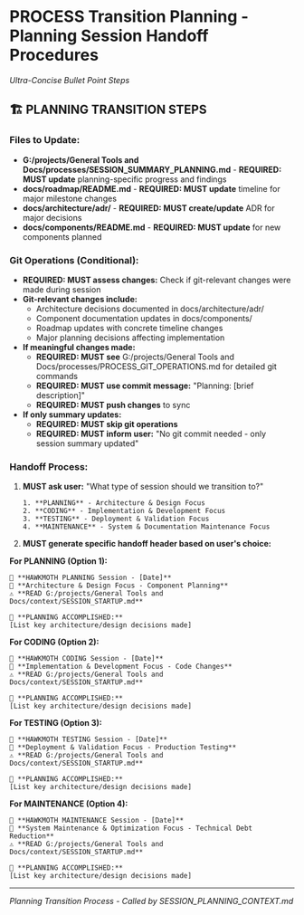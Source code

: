 # PROCESS Transition Planning - Planning Session Handoff Procedures
*Ultra-Concise Bullet Point Steps*

## 🏗️ **PLANNING TRANSITION STEPS**

### **Files to Update:**
- **G:/projects/General Tools and Docs/processes/SESSION_SUMMARY_PLANNING.md** - **REQUIRED: MUST update** planning-specific progress and findings
- **docs/roadmap/README.md** - **REQUIRED: MUST update** timeline for major milestone changes
- **docs/architecture/adr/** - **REQUIRED: MUST create/update** ADR for major decisions
- **docs/components/README.md** - **REQUIRED: MUST update** for new components planned

### **Git Operations (Conditional):**
- **REQUIRED: MUST assess changes:** Check if git-relevant changes were made during session
- **Git-relevant changes include:**
  - Architecture decisions documented in docs/architecture/adr/
  - Component documentation updates in docs/components/
  - Roadmap updates with concrete timeline changes
  - Major planning decisions affecting implementation
- **If meaningful changes made:**
  - **REQUIRED: MUST see** G:/projects/General Tools and Docs/processes/PROCESS_GIT_OPERATIONS.md for detailed git commands
  - **REQUIRED: MUST use commit message:** "Planning: [brief description]"
  - **REQUIRED: MUST push changes** to sync
- **If only summary updates:**
  - **REQUIRED: MUST skip git operations**
  - **REQUIRED: MUST inform user:** "No git commit needed - only session summary updated"

### **Handoff Process:**
1. **MUST ask user:** "What type of session should we transition to?"
   ```
   1. **PLANNING** - Architecture & Design Focus
   2. **CODING** - Implementation & Development Focus  
   3. **TESTING** - Deployment & Validation Focus
   4. **MAINTENANCE** - System & Documentation Maintenance Focus
   ```
2. **MUST generate specific handoff header based on user's choice:**

**For PLANNING (Option 1):**
```
🦅 **HAWKMOTH PLANNING Session - [Date]**
🎯 **Architecture & Design Focus - Component Planning**
⚠️ **READ G:/projects/General Tools and Docs/context/SESSION_STARTUP.md**

🎉 **PLANNING ACCOMPLISHED:**
[List key architecture/design decisions made]
```

**For CODING (Option 2):**
```
🦅 **HAWKMOTH CODING Session - [Date]**
🎯 **Implementation & Development Focus - Code Changes**
⚠️ **READ G:/projects/General Tools and Docs/context/SESSION_STARTUP.md**

🎉 **PLANNING ACCOMPLISHED:**
[List key architecture/design decisions made]
```

**For TESTING (Option 3):**
```
🦅 **HAWKMOTH TESTING Session - [Date]**
🎯 **Deployment & Validation Focus - Production Testing**
⚠️ **READ G:/projects/General Tools and Docs/context/SESSION_STARTUP.md**

🎉 **PLANNING ACCOMPLISHED:**
[List key architecture/design decisions made]
```

**For MAINTENANCE (Option 4):**
```
🦅 **HAWKMOTH MAINTENANCE Session - [Date]**
🎯 **System Maintenance & Optimization Focus - Technical Debt Reduction**
⚠️ **READ G:/projects/General Tools and Docs/context/SESSION_STARTUP.md**

🎉 **PLANNING ACCOMPLISHED:**
[List key architecture/design decisions made]
```

---
*Planning Transition Process - Called by SESSION_PLANNING_CONTEXT.md*